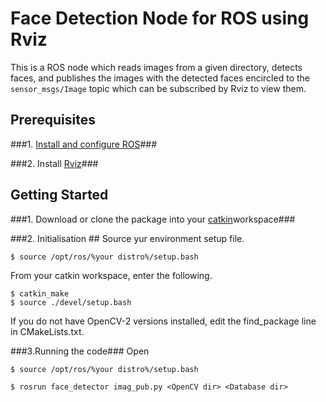 # Face Detection Node for ROS using Rviz #

This is a ROS node which reads images from a given directory, detects faces, and publishes the images with the detected faces encircled to the <code>sensor_msgs/Image</code> topic which can be subscribed by Rviz to view them.


## Prerequisites ##

###1. [Install and configure ROS](http://wiki.ros.org/ROS/Tutorials/InstallingandConfiguringROSEnvironment)###

###2. Install  [Rviz](http://wiki.ros.org/rviz)###


## Getting Started ##

###1. Download or clone the package into your [catkin](http://wiki.ros.org/catkin)workspace###
 
###2. Initialisation ##
Source yur environment setup file.
```
$ source /opt/ros/%your distro%/setup.bash
```
From your catkin workspace, enter the following.
```
$ catkin_make
$ source ./devel/setup.bash
```
If you do not have OpenCV-2 versions installed, edit the find_package line in CMakeLists.txt.

###3.Running the code###
Open
```
$ source /opt/ros/%your distro%/setup.bash
```
```
$ rosrun face_detector imag_pub.py <OpenCV dir> <Database dir>

```

